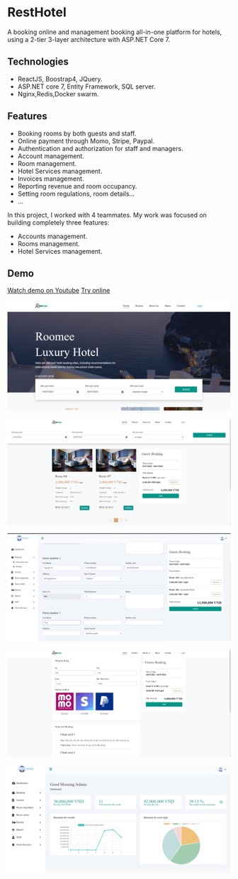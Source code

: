 # RestHotel

A booking online and management booking all-in-one platform for hotels, using a 2-tier 3-layer architecture with ASP.NET Core 7.

## Technologies

- ReactJS, Boostrap4, JQuery.
- ASP.NET core 7, Entity Framework, SQL server.
- Nginx,Redis,Docker swarm.

## Features

- Booking rooms by both guests and staff.
- Online payment through Momo, Stripe, Paypal.
- Authentication and authorization for staff and managers.
- Account management.
- Room management.
- Hotel Services management.
- Invoices management.
- Reporting revenue and room occupancy.
- Setting room regulations, room details...
- ...

In this project, I worked with 4 teammates. My work was focused on building completely three features:

- Accounts management.
- Rooms management.
- Hotel Services management.

## Demo

[Watch demo on Youtube](https://www.youtube.com/watch?v=hRd2klr8Maw)
[Try online](https://roomee.netlify.app/)

![demo](screenshots/0.png)

![demo](screenshots/1.png)

![demo](screenshots/2.png)

![demo](screenshots/3.png)

![demo](screenshots/4.png)
